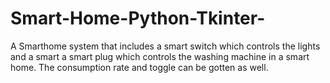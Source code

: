 # Smart-Home-Python-Tkinter-
A Smarthome system that includes a smart switch which controls the lights and a smart a smart plug which controls the washing machine in a smart home. The consumption rate and toggle can be gotten as well.
